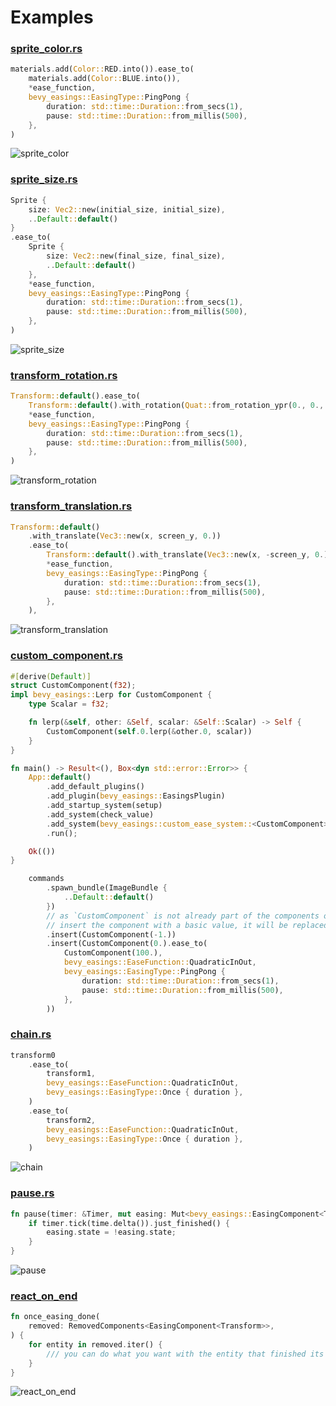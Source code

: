 # Examples

### [sprite_color.rs](https://github.com/mockersf/bevy_extra/blob/master/bevy_easings/examples/sprite_color.rs)

```rust
materials.add(Color::RED.into()).ease_to(
    materials.add(Color::BLUE.into()),
    *ease_function,
    bevy_easings::EasingType::PingPong {
        duration: std::time::Duration::from_secs(1),
        pause: std::time::Duration::from_millis(500),
    },
)
```

![sprite_color](./sprite_color.gif)

### [sprite_size.rs](https://github.com/mockersf/bevy_extra/blob/master/bevy_easings/examples/sprite_size.rs)

```rust
Sprite {
    size: Vec2::new(initial_size, initial_size),
    ..Default::default()
}
.ease_to(
    Sprite {
        size: Vec2::new(final_size, final_size),
        ..Default::default()
    },
    *ease_function,
    bevy_easings::EasingType::PingPong {
        duration: std::time::Duration::from_secs(1),
        pause: std::time::Duration::from_millis(500),
    },
)
```

![sprite_size](./sprite_size.gif)

### [transform_rotation.rs](https://github.com/mockersf/bevy_extra/blob/master/bevy_easings/examples/transform_rotation.rs)

```rust
Transform::default().ease_to(
    Transform::default().with_rotation(Quat::from_rotation_ypr(0., 0., 3.1415 / 2.)),
    *ease_function,
    bevy_easings::EasingType::PingPong {
        duration: std::time::Duration::from_secs(1),
        pause: std::time::Duration::from_millis(500),
    },
)
```

![transform_rotation](./transform_rotation.gif)

### [transform_translation.rs](https://github.com/mockersf/bevy_extra/blob/master/bevy_easings/examples/transform_translation.rs)

```rust
Transform::default()
    .with_translate(Vec3::new(x, screen_y, 0.))
    .ease_to(
        Transform::default().with_translate(Vec3::new(x, -screen_y, 0.)),
        *ease_function,
        bevy_easings::EasingType::PingPong {
            duration: std::time::Duration::from_secs(1),
            pause: std::time::Duration::from_millis(500),
        },
    ),
```

![transform_translation](./transform_translation.gif)

### [custom_component.rs](https://github.com/mockersf/bevy_extra/blob/master/bevy_easings/examples/custom_component.rs)

```rust
#[derive(Default)]
struct CustomComponent(f32);
impl bevy_easings::Lerp for CustomComponent {
    type Scalar = f32;

    fn lerp(&self, other: &Self, scalar: &Self::Scalar) -> Self {
        CustomComponent(self.0.lerp(&other.0, scalar))
    }
}
```

```rust
fn main() -> Result<(), Box<dyn std::error::Error>> {
    App::default()
        .add_default_plugins()
        .add_plugin(bevy_easings::EasingsPlugin)
        .add_startup_system(setup)
        .add_system(check_value)
        .add_system(bevy_easings::custom_ease_system::<CustomComponent>)
        .run();

    Ok(())
}
```

```rust
    commands
        .spawn_bundle(ImageBundle {
            ..Default::default()
        })
        // as `CustomComponent` is not already part of the components of the entity, 
        // insert the component with a basic value, it will be replaced immediately
        .insert(CustomComponent(-1.))
        .insert(CustomComponent(0.).ease_to(
            CustomComponent(100.),
            bevy_easings::EaseFunction::QuadraticInOut,
            bevy_easings::EasingType::PingPong {
                duration: std::time::Duration::from_secs(1),
                pause: std::time::Duration::from_millis(500),
            },
        ))
```

### [chain.rs](https://github.com/mockersf/bevy_extra/blob/master/bevy_easings/examples/chain.rs)

```rust
transform0
    .ease_to(
        transform1,
        bevy_easings::EaseFunction::QuadraticInOut,
        bevy_easings::EasingType::Once { duration },
    )
    .ease_to(
        transform2,
        bevy_easings::EaseFunction::QuadraticInOut,
        bevy_easings::EasingType::Once { duration },
    )
```

![chain](./chain.gif)


### [pause.rs](https://github.com/mockersf/bevy_extra/blob/master/bevy_easings/examples/pause.rs)

```rust
fn pause(timer: &Timer, mut easing: Mut<bevy_easings::EasingComponent<Transform>>) {
    if timer.tick(time.delta()).just_finished() {
        easing.state = !easing.state;
    }
}
```

![pause](./pause.gif)

### [react_on_end](https://github.com/mockersf/bevy_extra/blob/master/bevy_easings/examples/react_on_end.rs)

```rust
fn once_easing_done(
    removed: RemovedComponents<EasingComponent<Transform>>,
) {
    for entity in removed.iter() {
        /// you can do what you want with the entity that finished its easing
    }
}
```

![react_on_end](./react_on_end.gif)
